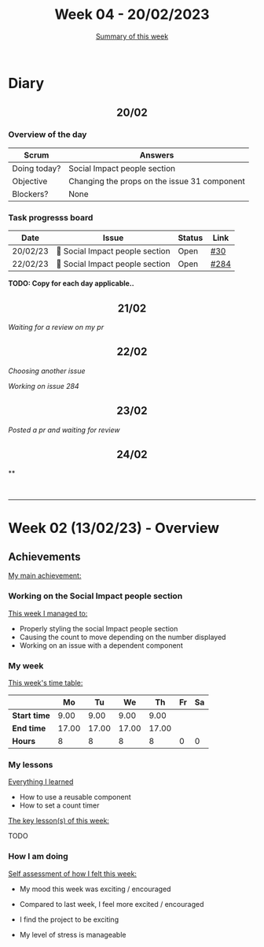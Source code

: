 


<!-- 
  Welcome to your weekly agenda.
  In this agenda, you will note down day to day progress.
-->

<h1 align="center">Week 04 - 20/02/2023</h1>

<p align="center"><a href="#summary">Summary of this week</a></p>

<br/>

<!-- 
  -- SECTION: OVERVIEW
  -- For each day, fill out your diary
  -->

<h1>Diary</h1>

<h2 align="center">20/02</h2>

### Overview of the day

<!-- Fill out the daily scrum table 
  -- Doing today? - What are you working on today?
  -- Objective?   - What do you hope to achieve today?
  -- Blockers?    - Any blockers? Anywhere you need help?
-->

| Scrum	       | Answers 	| 
|----------	   |-------	  |
| Doing today? | Social Impact people section|
| Objective    | Changing the props on the issue 31 component|
| Blockers?    | None|

### Task progresss board

<!-- List all the tasks and bounties in progress this week -->

| Date     	| Issue 	| Status 	| Link 	|
|----------	|-------	|--------	|------	|
| 20/02/23 	| 🏇 Social Impact people section | Open | [#30](https://github.com/italanta/elewa-group/issues/30) |
| 22/02/23 	| 🏇 Social Impact people section | Open | [#284](https://github.com/italanta/elewa-group/issues/284) |

**TODO: Copy for each day applicable..**

<h2 align="center">21/02</h2>

*Waiting for a review on my pr*

<h2 align="center">22/02</h2>

*Choosing another issue*

*Working on issue 284*

<h2 align="center">23/02</h2>

*Posted a pr and waiting for review*

<h2 align="center">24/02</h2>

**


<br/>

<hr id="summary" />
<!-- Fill this section at the end of each week, -->

# Week 02 (13/02/23) - Overview

<!-- What was your main achievement -->
<h2>Achievements</h2>

<u>My main achievement:</u>

<!-- Write the achievement you are most proud off in one line! -->
<h3>Working on the Social Impact people section</h3>

<!-- List all your achievement -->
<u>This week I managed to:</u>

- Properly styling the social Impact people section
- Causing the count to move depending on the number displayed
- Working on an issue with a dependent component

### My week
<!-- Keep track of your time table daily -->
<u>This week's time table:</u>

|                | Mo  | Tu  | We  | Th  | Fr | Sa |
|---             |---	 |---- |---  | --- |--- |--- |
| **Start time** |9.00 |9.00 |9.00 |9.00 |    |    |
| **End time**	 |17.00|17.00|17.00|17.00|    |    |
| **Hours**	     | 8   | 8   |  8  |  8  | 0  | 0  |


### My lessons
<!-- What did I learn? -->
<u>Everything I learned</u>
- How to use a reusable component
- How to set a count timer

<u>The key lesson(s) of this week:</u>

TODO

### How I am doing
<!-- How did you feel? -->
<u>Self assessment of how I felt this week:</u>

- My mood this week was exciting / encouraged 

- Compared to last week, I feel more excited / encouraged

- I find the project to be exciting

- My level of stress is manageable 